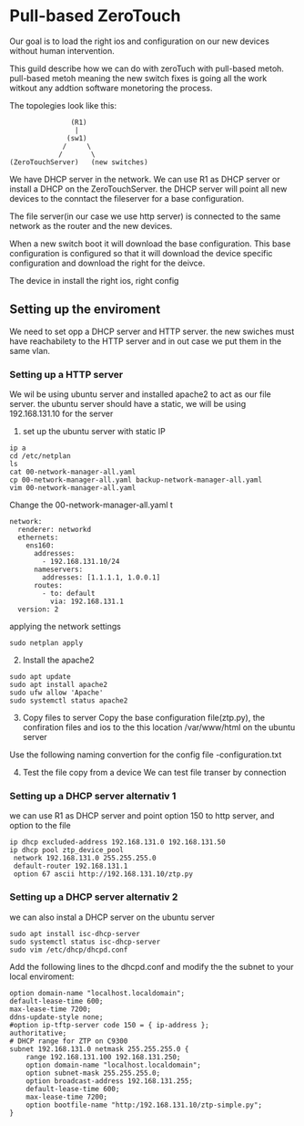 # Pull-based ZeroTouch
Our goal is to load the right ios  and configuration   on our new devices without human intervention. 

This guild describe how we can do with zeroTuch with pull-based metoh. pull-based metoh meaning the new switch fixes is going all the work witkout any addtion software monetoring the process.

The topolegies look like this:

```
               (R1)
                |
              (sw1)
             /     \
            /       \
(ZeroTouchServer)   (new switches)
```

We have DHCP server in the network. We can use R1 as DHCP server or install a DHCP on the ZeroTouchServer.
the DHCP server will point all new devices to the conntact the fileserver for a base configuration. 

The file server(in our case we use http server) is connected to the same network as the router and the new devices. 

When a new switch boot it will download the base configuration. This base configuration is configured  so that it will download the device specific configuration and download the right for the deivce.

The device in install the right ios, right config




## Setting up the enviroment
We need to set opp a DHCP server and HTTP server. 
the new swiches must have reachabilety to the HTTP server and in out case we put them in the same vlan. 


### Setting up a HTTP server

We wil be using ubuntu server and installed apache2 to act as our file server. 
the ubuntu server should have a static, we will be using  192.168.131.10 for the server


1) set up the ubuntu server with static IP

```
ip a
cd /etc/netplan
ls
cat 00-network-manager-all.yaml
cp 00-network-manager-all.yaml backup-network-manager-all.yaml
vim 00-network-manager-all.yaml
```

Change the 00-network-manager-all.yaml t

```
network:
  renderer: networkd
  ethernets:
    ens160:
      addresses:
        - 192.168.131.10/24
      nameservers:
        addresses: [1.1.1.1, 1.0.0.1]
      routes:
        - to: default
          via: 192.168.131.1
  version: 2
```

applying the network settings

```
sudo netplan apply
```



2) Install the apache2

```
sudo apt update
sudo apt install apache2
sudo ufw allow 'Apache'
sudo systemctl status apache2
```


3) Copy files to server
Copy the base configuration file(ztp.py), the confiration files and ios to the this location /var/www/html  on the ubuntu server

Use the following naming convertion for the config file 
<deivce serial nummer>-configuration.txt

4) Test the file copy from a device
We can test file transer by connection 

### Setting up a DHCP server alternativ 1
we can use R1 as DHCP server and point option 150 to http server, and option to the file


```
ip dhcp excluded-address 192.168.131.0 192.168.131.50
ip dhcp pool ztp_device_pool 
 network 192.168.131.0 255.255.255.0                      
 default-router 192.168.131.1                                      
 option 67 ascii http://192.168.131.10/ztp.py
```

### Setting up a  DHCP server alternativ 2

we can also instal a DHCP server on the ubuntu server

```
sudo apt install isc-dhcp-server
sudo systemctl status isc-dhcp-server
sudo vim /etc/dhcp/dhcpd.conf
```

Add the following lines to the dhcpd.conf and modify the the subnet to your local enviroment:


```
option domain-name "localhost.localdomain";
default-lease-time 600;
max-lease-time 7200;
ddns-update-style none;
#option ip-tftp-server code 150 = { ip-address };
authoritative;
# DHCP range for ZTP on C9300
subnet 192.168.131.0 netmask 255.255.255.0 {
	range 192.168.131.100 192.168.131.250;
	option domain-name "localhost.localdomain";
	option subnet-mask 255.255.255.0;
	option broadcast-address 192.168.131.255;
	default-lease-time 600;
	max-lease-time 7200;
	option bootfile-name "http:/192.168.131.10/ztp-simple.py";
}
```